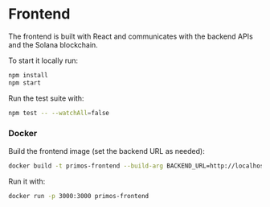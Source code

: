 # Frontend

The frontend is built with React and communicates with the backend APIs and the
Solana blockchain.

To start it locally run:

```bash
npm install
npm start
```

Run the test suite with:

```bash
npm test -- --watchAll=false
```

### Docker

Build the frontend image (set the backend URL as needed):

```bash
docker build -t primos-frontend --build-arg BACKEND_URL=http://localhost:8080 .
```

Run it with:

```bash
docker run -p 3000:3000 primos-frontend
```

